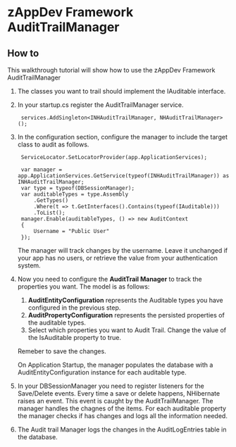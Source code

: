 # zAppDev Framework AuditTrailManager

## How to

This walkthrough tutorial will show how to use the zAppDev Framework AuditTrailManager

1. The classes you want to trail should implement the IAuditable interface.

2. In your startup.cs register the AuditTrailManager service.

		services.AddSingleton<INHAuditTrailManager, NHAuditTrailManager>();

3. In the configuration section, configure the manager to include the target class to audit as follows.

		ServiceLocator.SetLocatorProvider(app.ApplicationServices);

        var manager = app.ApplicationServices.GetService(typeof(INHAuditTrailManager)) as INHAuditTrailManager;
        var type = typeof(DBSessionManager);
        var auditableTypes = type.Assembly
            .GetTypes()
            .Where(t => t.GetInterfaces().Contains(typeof(IAuditable)))
            .ToList();
        manager.Enable(auditableTypes, () => new AuditContext
        {
            Username = "Public User"
        });

    The manager will track changes by the username. Leave it unchanged if your app has no users, or retrieve the value from your authentication system.

4. Now you need to configure the **AuditTrail Manager** to track the properties you want. The model is as follows: 

   1. **AuditEntityConfiguration** represents the Auditable types you have configured in the previous step. 
   2. **AuditPropertyConfiguration** represents the persisted properties of the auditable types.
   3.  Select which properties you want to Audit Trail. Change the value of the IsAuditable property to true.

    Remeber to save the changes.
   
   On Application Startup, the manager populates the database with a AuditEntityConfiguration instance for each auditable type.

5. In your DBSessionManager you need to register listeners for the Save/Delete events. Every time a save or delete happens, NHibernate raises an event. This event is caught by the AuditTrailManager. The manager handles the chagnes of the items. For each auditable property the manager checks if has changes and logs all the information needed.

6. The Audit trail Manager logs the changes in the AuditLogEntries table in the database.
